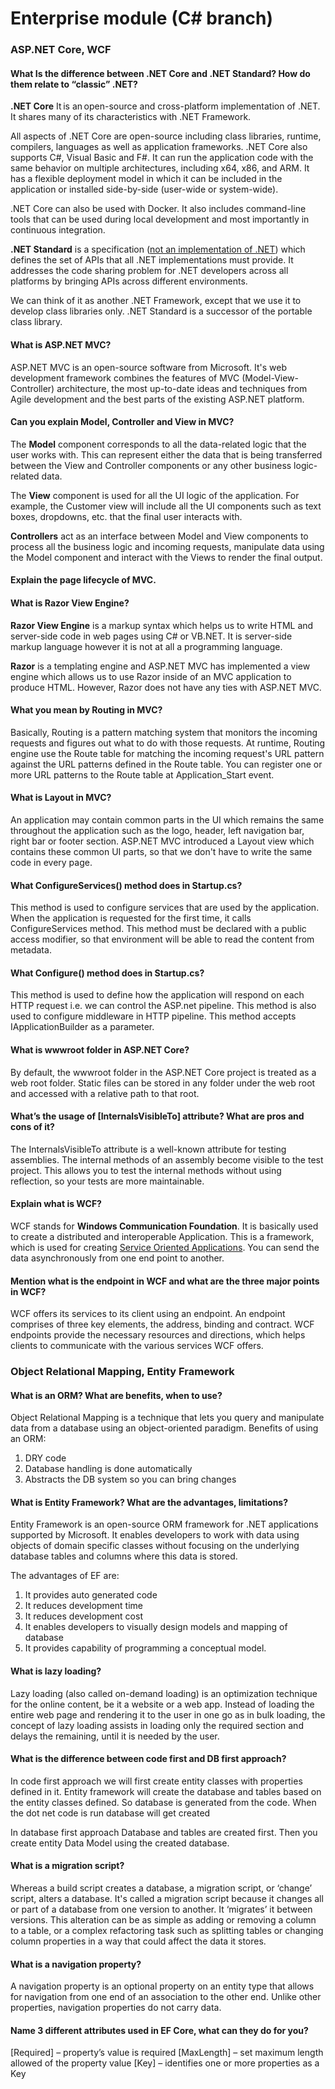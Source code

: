 # Enterprise module (C# branch)

### ASP.NET Core, WCF

#### What Is the difference between .NET Core and .NET Standard? How do them relate to “classic” .NET?
**.NET Core** It is an open-source and cross-platform implementation of .NET. It shares many of its characteristics with .NET Framework.

All aspects of .NET Core are open-source including class libraries, runtime, compilers, languages as well as application frameworks. .NET Core also supports C#, Visual Basic and F#. It can run the application code with the same behavior on multiple architectures, including x64, x86, and ARM. It has a flexible deployment model in which it can be included in the application or installed side-by-side (user-wide or system-wide).

.NET Core can also be used with Docker. It also includes command-line tools that can be used during local development and most importantly in continuous integration.

**.NET Standard** is a specification (<u>not an implementation of .NET</u>) which defines the set of APIs that all .NET implementations must provide. It addresses the code sharing problem for .NET developers across all platforms by bringing APIs across different environments.

We can think of it as another .NET Framework, except that we use it to develop class libraries only. .NET Standard is a successor of the portable class library.

#### What is ASP.NET MVC?
ASP.NET MVC is an open-source software from Microsoft. It's web development framework combines the features of MVC (Model-View-Controller) architecture, the most up-to-date ideas and techniques from Agile development and the best parts of the existing ASP.NET platform.

#### Can you explain Model, Controller and View in MVC?

The **Model** component corresponds to all the data-related logic that the user works with. This can represent either the data that is being transferred between the View and Controller components or any other business logic-related data.

The **View** component is used for all the UI logic of the application. For example, the Customer view will include all the UI components such as text boxes, dropdowns, etc. that the final user interacts with.

**Controllers** act as an interface between Model and View components to process all the business logic and incoming requests, manipulate data using the Model component and interact with the Views to render the final output.

#### Explain the page lifecycle of MVC.
#### What is Razor View Engine?
**Razor View Engine** is a markup syntax which helps us to write HTML and server-side code in web pages using C# or VB.NET. It is server-side markup language however it is not at all a programming language.

**Razor** is a templating engine and ASP.NET MVC has implemented a view engine which allows us to use Razor inside of an MVC application to produce HTML. However, Razor does not have any ties with ASP.NET MVC.

#### What you mean by Routing in MVC?
Basically, Routing is a pattern matching system that monitors the incoming requests and figures out what to do with those requests. At runtime, Routing engine use the Route table for matching the incoming request's URL pattern against the URL patterns defined in the Route table. You can register one or more URL patterns to the Route table at Application_Start event.

#### What is Layout in MVC?
An application may contain common parts in the UI which remains the same throughout the application such as the logo, header, left navigation bar, right bar or footer section. ASP.NET MVC introduced a Layout view which contains these common UI parts, so that we don't have to write the same code in every page.

#### What ConfigureServices() method does in Startup.cs?
This method is used to configure services that are used by the application. When the application is requested for the first time, it calls ConfigureServices method. This method must be declared with a public access modifier, so that environment will be able to read the content from metadata.

#### What Configure() method does in Startup.cs?
This method is used to define how the application will respond on each HTTP request i.e. we can control the ASP.net pipeline. This method is also used to configure middleware in HTTP pipeline. This method accepts IApplicationBuilder as a parameter.

#### What is wwwroot folder in ASP.NET Core?
By default, the wwwroot folder in the ASP.NET Core project is treated as a web root folder. Static files can be stored in any folder under the web root and accessed with a relative path to that root.

#### What’s the usage of [InternalsVisibleTo] attribute? What are pros and cons of it?
The InternalsVisibleTo attribute is a well-known attribute for testing assemblies. The internal methods of an assembly become visible to the test project. This allows you to test the internal methods without using reflection, so your tests are more maintainable.

#### Explain what is WCF?
WCF stands for **Windows Communication Foundation**. It is basically used to create a distributed and interoperable Application. This is a framework, which is used for creating <u>Service Oriented Applications</u>. You can send the data asynchronously from one end point to another.

#### Mention what is the endpoint in WCF and what are the three major points in WCF?
WCF offers its services to its client using an endpoint. An endpoint comprises of three key elements, the address, binding and contract. WCF endpoints provide the necessary resources and directions, which helps clients to communicate with the various services WCF offers.

### Object Relational Mapping, Entity Framework

#### What is an ORM? What are benefits, when to use?
Object Relational Mapping is a technique that lets you query and manipulate data from a database using an object-oriented paradigm.
Benefits of using an ORM:

1.	DRY code
2.	Database handling is done automatically
3.	Abstracts the DB system so you can bring changes

#### What is Entity Framework? What are the advantages, limitations?
Entity Framework is an open-source ORM framework for .NET applications supported by Microsoft. It enables developers to work with data using objects of domain specific classes without focusing on the underlying database tables and columns where this data is stored.

The advantages of EF are:
1.	It provides auto generated code
2.	It reduces development time
3.	It reduces development cost
4.	It enables developers to visually design models and mapping of database
5.	It provides capability of programming a conceptual model.

#### What is lazy loading?
Lazy loading (also called on-demand loading) is an optimization technique for the online content, be it a website or a web app.
Instead of loading the entire web page and rendering it to the user in one go as in bulk loading, the concept of lazy loading assists in loading only the required section and delays the remaining, until it is needed by the user.

#### What is the difference between code first and DB first approach?
In code first approach we will first create entity classes with properties defined in it. Entity framework will create the database and tables based on the entity classes defined. So database is generated from the code. When the dot net code is run database will get created

In database first approach Database and tables are created first. Then you create entity Data Model using the created database.

#### What is a migration script?
Whereas a build script creates a database, a migration script, or ‘change’ script, alters a database. It's called a migration script because it changes all or part of a database from one version to another. It ‘migrates’ it between versions. This alteration can be as simple as adding or removing a column to a table, or a complex refactoring task such as splitting tables or changing column properties in a way that could affect the data it stores.

#### What is a navigation property?
A navigation property is an optional property on an entity type that allows for navigation from one end of an association to the other end. Unlike other properties, navigation properties do not carry data.

#### Name 3 different attributes used in EF Core, what can they do for you?
[Required] – property’s value is required
[MaxLength] – set maximum length allowed of the property value
[Key] – identifies one or more properties as a Key
